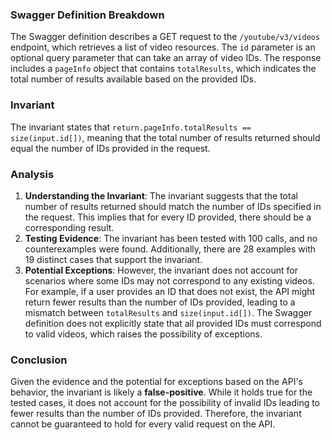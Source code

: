 ### Swagger Definition Breakdown
The Swagger definition describes a GET request to the `/youtube/v3/videos` endpoint, which retrieves a list of video resources. The `id` parameter is an optional query parameter that can take an array of video IDs. The response includes a `pageInfo` object that contains `totalResults`, which indicates the total number of results available based on the provided IDs.

### Invariant
The invariant states that `return.pageInfo.totalResults == size(input.id[])`, meaning that the total number of results returned should equal the number of IDs provided in the request.

### Analysis
1. **Understanding the Invariant**: The invariant suggests that the total number of results returned should match the number of IDs specified in the request. This implies that for every ID provided, there should be a corresponding result.
2. **Testing Evidence**: The invariant has been tested with 100 calls, and no counterexamples were found. Additionally, there are 28 examples with 19 distinct cases that support the invariant.
3. **Potential Exceptions**: However, the invariant does not account for scenarios where some IDs may not correspond to any existing videos. For example, if a user provides an ID that does not exist, the API might return fewer results than the number of IDs provided, leading to a mismatch between `totalResults` and `size(input.id[])`. The Swagger definition does not explicitly state that all provided IDs must correspond to valid videos, which raises the possibility of exceptions.

### Conclusion
Given the evidence and the potential for exceptions based on the API's behavior, the invariant is likely a **false-positive**. While it holds true for the tested cases, it does not account for the possibility of invalid IDs leading to fewer results than the number of IDs provided. Therefore, the invariant cannot be guaranteed to hold for every valid request on the API.
